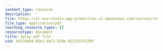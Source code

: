 ```yaml
---
content_type: resource
description: ''
file: https://ol-ocw-studio-app-production.s3.amazonaws.com/courses/res-ll-005-mathematics-of-big-data-and-machine-learning-january-iap-2020/b4276abd85e1bbf1520e62222575139f_ADQck0zeBLQ.pdf
file_type: application/pdf
learning_resource_types: []
resourcetype: Document
title: 3play pdf file
uid: b4276abd-85e1-bbf1-520e-62222575139f
---
```

